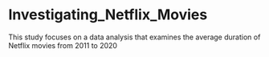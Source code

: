 # Investigating_Netflix_Movies
This study focuses on a data analysis that examines the average duration of Netflix movies from 2011 to 2020
